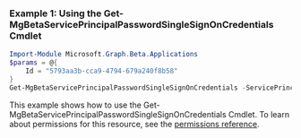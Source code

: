 ### Example 1: Using the Get-MgBetaServicePrincipalPasswordSingleSignOnCredentials Cmdlet
```powershell
Import-Module Microsoft.Graph.Beta.Applications
$params = @{
	Id = "5793aa3b-cca9-4794-679a240f8b58"
}
Get-MgBetaServicePrincipalPasswordSingleSignOnCredentials -ServicePrincipalId $servicePrincipalId -BodyParameter $params
```
This example shows how to use the Get-MgBetaServicePrincipalPasswordSingleSignOnCredentials Cmdlet.
To learn about permissions for this resource, see the [permissions reference](/graph/permissions-reference).
